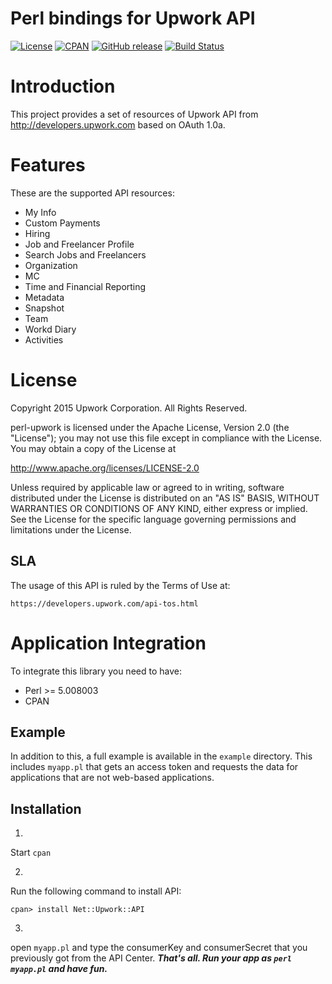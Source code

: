 Perl bindings for Upwork API
============

[![License](http://img.shields.io/packagist/l/upwork/php-upwork.svg)](http://www.apache.org/licenses/LICENSE-2.0.html)
[![CPAN](https://img.shields.io/cpan/v/Net-Upwork-API.svg)](https://metacpan.org/pod/Net::Upwork::API)
[![GitHub release](https://img.shields.io/github/release/upwork/perl-upwork.svg)](https://github.com/upwork/perl-upwork/releases)
[![Build Status](https://travis-ci.org/upwork/perl-upwork.svg)](https://travis-ci.org/upwork/perl-upwork)

# Introduction
This project provides a set of resources of Upwork API from http://developers.upwork.com
 based on OAuth 1.0a.

# Features
These are the supported API resources:

* My Info
* Custom Payments
* Hiring
* Job and Freelancer Profile
* Search Jobs and Freelancers
* Organization
* MC
* Time and Financial Reporting
* Metadata
* Snapshot
* Team
* Workd Diary
* Activities

# License

Copyright 2015 Upwork Corporation. All Rights Reserved.

perl-upwork is licensed under the Apache License, Version 2.0 (the "License");
you may not use this file except in compliance with the License.
You may obtain a copy of the License at

http://www.apache.org/licenses/LICENSE-2.0

Unless required by applicable law or agreed to in writing, software
distributed under the License is distributed on an "AS IS" BASIS,
WITHOUT WARRANTIES OR CONDITIONS OF ANY KIND, either express or implied.
See the License for the specific language governing permissions and
limitations under the License.

## SLA
The usage of this API is ruled by the Terms of Use at:

    https://developers.upwork.com/api-tos.html

# Application Integration
To integrate this library you need to have:

* Perl >= 5.008003
* CPAN

## Example
In addition to this, a full example is available in the `example` directory. 
This includes `myapp.pl` that gets an access token and requests the data
for applications that are not web-based applications.

## Installation
1.
Start `cpan`

2.
Run the following command to install API:
```
cpan> install Net::Upwork::API
```

3.
open `myapp.pl` and type the consumerKey and consumerSecret that you previously got from the API Center.
***That's all. Run your app as `perl myapp.pl` and have fun.***
